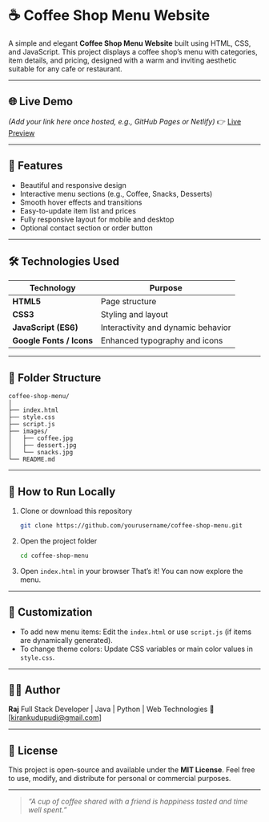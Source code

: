# ☕ Coffee Shop Menu Website

A simple and elegant **Coffee Shop Menu Website** built using HTML, CSS, and JavaScript.
This project displays a coffee shop’s menu with categories, item details, and pricing, designed with a warm and inviting aesthetic suitable for any cafe or restaurant.

---

## 🌐 Live Demo

*(Add your link here once hosted, e.g., GitHub Pages or Netlify)*
👉 [Live Preview](#)

---

## 🧾 Features

* Beautiful and responsive design
* Interactive menu sections (e.g., Coffee, Snacks, Desserts)
* Smooth hover effects and transitions
* Easy-to-update item list and prices
* Fully responsive layout for mobile and desktop
* Optional contact section or order button

---

## 🛠️ Technologies Used

| Technology               | Purpose                            |
| ------------------------ | ---------------------------------- |
| **HTML5**                | Page structure                     |
| **CSS3**                 | Styling and layout                 |
| **JavaScript (ES6)**     | Interactivity and dynamic behavior |
| **Google Fonts / Icons** | Enhanced typography and icons      |

---

## 📂 Folder Structure

```
coffee-shop-menu/
│
├── index.html
├── style.css
├── script.js
├── images/
│   ├── coffee.jpg
│   ├── dessert.jpg
│   └── snacks.jpg
└── README.md
```

---

## 🚀 How to Run Locally

1. Clone or download this repository

   ```bash
   git clone https://github.com/yourusername/coffee-shop-menu.git
   ```

2. Open the project folder

   ```bash
   cd coffee-shop-menu
   ```

3. Open `index.html` in your browser
   That’s it! You can now explore the menu.

---

## 🧩 Customization

* To add new menu items:
  Edit the `index.html` or use `script.js` (if items are dynamically generated).
* To change theme colors:
  Update CSS variables or main color values in `style.css`.

---

## 🧑‍💻 Author

**Raj**
Full Stack Developer | Java | Python | Web Technologies
📧 [[kirankudupudi@gmail.com](mailto:kirankudupudi@gmail.com)]


---

## 🪪 License

This project is open-source and available under the **MIT License**.
Feel free to use, modify, and distribute for personal or commercial purposes.

---

> *“A cup of coffee shared with a friend is happiness tasted and time well spent.”*
